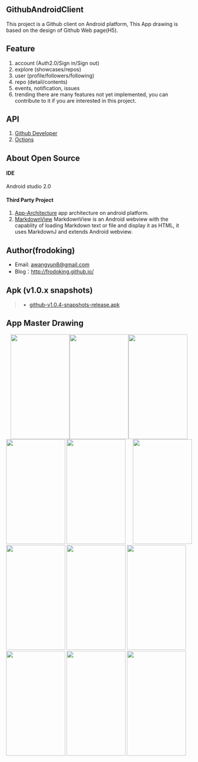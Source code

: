 ## GithubAndroidClient 

This project is a Github client on Android platform, This App drawing  is based on the design of Github Web page(H5).

## Feature
1. account (Auth2.0/Sign in/Sign out)
2. explore (showcases/repos)
3. user (profile/followers/following)
4. repo (detail/contents)
5. events, notification, issues
6. trending
there are many features not yet implemented, you can contribute to it if you are interested in this project.

## API
1. [Github Developer](https://developer.github.com/v3/)
2. [Octions](https://octicons.github.com/)
 
## About Open Source
#### IDE
Android studio 2.0

#### Third Party Project
1. [App-Architecture](https://github.com/frodoking/App-Architecture.git)
    app architecture on android platform.
2. [MarkdownView](https://github.com/falnatsheh/MarkdownView)
    MarkdownView is an Android webview with the capablity of loading Markdown text or file and display it as HTML, it uses MarkdownJ and extends Android webview.

## Author(frodoking)
* Email: awangyun8@gmail.com
* Blog：http://frodoking.github.io/

## Apk (v1.0.x snapshots)
> * [github-v1.0.4-snapshots-release.apk](https://github.com/frodoking/GithubAndroidClient/releases/download/v1.0/github-v1.0.4-snapshots-release.apk) 

## App Master Drawing
<center class="half">
 <img src="http://frodoking.github.io/img/github-client/github-home.png" width="160" height="284"/><img src="http://frodoking.github.io/img/github-client/github-drawer.png" width="160" height="284"/><img src="http://frodoking.github.io/img/github-client/github-profile.png" width="160" height="284"/>
</center>
<img  src="http://frodoking.github.io/img/github-client/github-notifications.png" width="160" height="284" align='right'>
<img  src="http://frodoking.github.io/img/github-client/github-issues.png" width="160" height="284">
<img  src="http://frodoking.github.io/img/github-client/github-events.png" width="160" height="284">
<img  src="http://frodoking.github.io/img/github-client/github-explore.png" width="160" height="284">
<img  src="http://frodoking.github.io/img/github-client/github-showcases.png" width="160" height="284">
<img  src="http://frodoking.github.io/img/github-client/github-repo.png" width="160" height="284">
<img  src="http://frodoking.github.io/img/github-client/github-repo-issues.png" width="160" height="284">
<img  src="http://frodoking.github.io/img/github-client/github-repo-pulse.png" width="160" height="284">
<img  src="http://frodoking.github.io/img/github-client/github-repo-contents.png" width="160" height="284">

